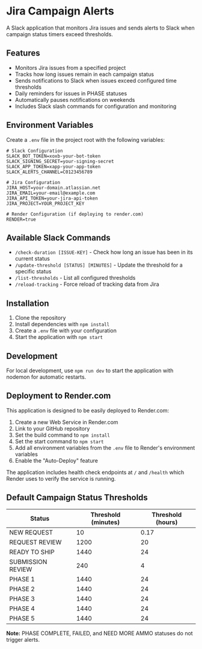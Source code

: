 # Jira Campaign Alerts

A Slack application that monitors Jira issues and sends alerts to Slack when campaign status timers exceed thresholds.

## Features

- Monitors Jira issues from a specified project
- Tracks how long issues remain in each campaign status
- Sends notifications to Slack when issues exceed configured time thresholds
- Daily reminders for issues in PHASE statuses
- Automatically pauses notifications on weekends
- Includes Slack slash commands for configuration and monitoring

## Environment Variables

Create a `.env` file in the project root with the following variables:

```
# Slack Configuration
SLACK_BOT_TOKEN=xoxb-your-bot-token
SLACK_SIGNING_SECRET=your-signing-secret
SLACK_APP_TOKEN=xapp-your-app-token
SLACK_ALERTS_CHANNEL=C0123456789

# Jira Configuration
JIRA_HOST=your-domain.atlassian.net
JIRA_EMAIL=your-email@example.com
JIRA_API_TOKEN=your-jira-api-token
JIRA_PROJECT=YOUR_PROJECT_KEY

# Render Configuration (if deploying to render.com)
RENDER=true
```

## Available Slack Commands

- `/check-duration [ISSUE-KEY]` - Check how long an issue has been in its current status
- `/update-threshold [STATUS] [MINUTES]` - Update the threshold for a specific status
- `/list-thresholds` - List all configured thresholds
- `/reload-tracking` - Force reload of tracking data from Jira

## Installation

1. Clone the repository
2. Install dependencies with `npm install`
3. Create a `.env` file with your configuration
4. Start the application with `npm start`

## Development

For local development, use `npm run dev` to start the application with nodemon for automatic restarts.

## Deployment to Render.com

This application is designed to be easily deployed to Render.com:

1. Create a new Web Service in Render.com
2. Link to your GitHub repository
3. Set the build command to `npm install`
4. Set the start command to `npm start`
5. Add all environment variables from the `.env` file to Render's environment variables
6. Enable the "Auto-Deploy" feature

The application includes health check endpoints at `/` and `/health` which Render uses to verify the service is running.

## Default Campaign Status Thresholds

| Status | Threshold (minutes) | Threshold (hours) |
|--------|---------------------|-------------------|
| NEW REQUEST | 10 | 0.17 |
| REQUEST REVIEW | 1200 | 20 |
| READY TO SHIP | 1440 | 24 |
| SUBMISSION REVIEW | 240 | 4 |
| PHASE 1 | 1440 | 24 |
| PHASE 2 | 1440 | 24 |
| PHASE 3 | 1440 | 24 |
| PHASE 4 | 1440 | 24 |
| PHASE 5 | 1440 | 24 |

**Note:** PHASE COMPLETE, FAILED, and NEED MORE AMMO statuses do not trigger alerts. 